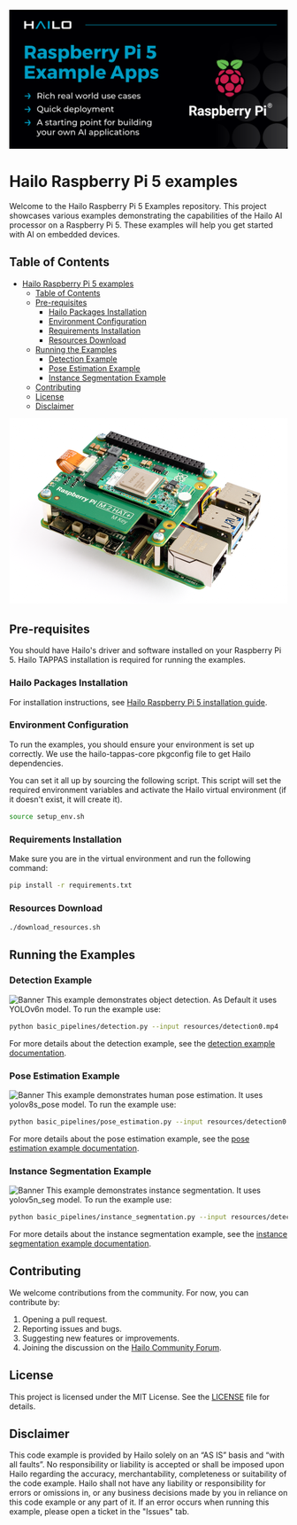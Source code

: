 
![Banner](doc/images/hailo_rpi_examples_banner.png)
# Hailo Raspberry Pi 5 examples
Welcome to the Hailo Raspberry Pi 5 Examples repository. This project showcases various examples demonstrating the capabilities of the Hailo AI processor on a Raspberry Pi 5. These examples will help you get started with AI on embedded devices.

## Table of Contents
- [Hailo Raspberry Pi 5 examples](#hailo-raspberry-pi-5-examples)
  - [Table of Contents](#table-of-contents)
  - [Pre-requisites](#pre-requisites)
    - [Hailo Packages Installation](#hailo-packages-installation)
    - [Environment Configuration](#environment-configuration)
    - [Requirements Installation](#requirements-installation)
    - [Resources Download](#resources-download)
  - [Running the Examples](#running-the-examples)
    - [Detection Example](#detection-example)
    - [Pose Estimation Example](#pose-estimation-example)
    - [Instance Segmentation Example](#instance-segmentation-example)
  - [Contributing](#contributing)
  - [License](#license)
  - [Disclaimer](#disclaimer)

![Raspberry Pi 5 with Hailo M.2](doc/images/Raspberry_Pi_5_Hailo-8.png)

## Pre-requisites
You should have Hailo's driver and software installed on your Raspberry Pi 5. Hailo TAPPAS installation is required for running the examples.

### Hailo Packages Installation
For installation instructions, see [Hailo Raspberry Pi 5 installation guide](doc/install-raspberry-pi5.md).

### Environment Configuration
To run the examples, you should ensure your environment is set up correctly. We use the hailo-tappas-core pkgconfig file to get Hailo dependencies.

You can set it all up by sourcing the following script. This script will set the required environment variables and activate the Hailo virtual environment (if it doesn't exist, it will create it).
```bash
source setup_env.sh
```

### Requirements Installation
Make sure you are in the virtual environment and run the following command:
```bash
pip install -r requirements.txt
```

### Resources Download
```bash
./download_resources.sh
```

## Running the Examples

### Detection Example
![Banner](doc/images/detection.gif)
This example demonstrates object detection. As Default it uses YOLOv6n model.
To run the example use:
```bash
python basic_pipelines/detection.py --input resources/detection0.mp4
```
For more details about the detection example, see the [detection example documentation](doc/basic-pipelines.md#detection-example).

### Pose Estimation Example
![Banner](doc/images/pose_estimation.gif)
This example demonstrates human pose estimation. It uses yolov8s_pose model.
To run the example use:
```bash
python basic_pipelines/pose_estimation.py --input resources/detection0.mp4
```
For more details about the pose estimation example, see the [pose estimation example documentation](doc/basic-pipelines.md#pose-estimation-example).

### Instance Segmentation Example
![Banner](doc/images/instance_segmentation.gif)
This example demonstrates instance segmentation. It uses yolov5n_seg model.
To run the example use:
```bash
python basic_pipelines/instance_segmentation.py --input resources/detection0.mp4
```
For more details about the instance segmentation example, see the [instance segmentation example documentation](doc/basic-pipelines.md#instance-segmentation-example).

## Contributing
We welcome contributions from the community.
For now, you can contribute by:
1. Opening a pull request.
2. Reporting issues and bugs.
3. Suggesting new features or improvements.
4. Joining the discussion on the [Hailo Community Forum](https://community.hailo.ai/).

## License
This project is licensed under the MIT License. See the [LICENSE](LICENSE) file for details.

## Disclaimer
This code example is provided by Hailo solely on an “AS IS” basis and “with all faults”. No responsibility or liability is accepted or shall be imposed upon Hailo regarding the accuracy, merchantability, completeness or suitability of the code example. Hailo shall not have any liability or responsibility for errors or omissions in, or any business decisions made by you in reliance on this code example or any part of it. If an error occurs when running this example, please open a ticket in the "Issues" tab.
